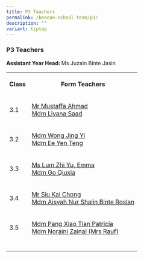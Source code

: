 ```yaml
---
title: P3 Teachers
permalink: /beacon-school-team/p3/
description: ""
variant: tiptap
---
```

<h3>P3 Teachers</h3>
<p><strong>Assistant Year Head: </strong>Ms Juzain Binte Jasin</p>
<table style="minWidth: 50px">
<colgroup>
<col>
<col>
</colgroup>
<tbody>
<tr>
<th rowspan="1" colspan="1">
<p><strong>Class</strong>
</p>
</th>
<th rowspan="1" colspan="1">
<p><strong>Form Teachers</strong>
</p>
</th>
</tr>
<tr>
<td rowspan="1" colspan="1">
<p>3.1</p>
</td>
<td rowspan="1" colspan="1">
<p><a href="mailto:mustaffa_ahmad@moe.edu.sg" rel="noopener nofollow" target="_blank">Mr Mustaffa Ahmad</a>
<br><a href="mailto:liyana_saad@moe.edu.sg" rel="noopener nofollow" target="_blank">Mdm Liyana Saad</a>
</p>
</td>
</tr>
<tr>
<td rowspan="1" colspan="1">
<p>3.2</p>
</td>
<td rowspan="1" colspan="1">
<p><a href="mailto:wong_jing_yi@moe.edu.sg" rel="noopener nofollow" target="_blank">Mdm Wong Jing Yi</a>
<br><a href="mailto:ee_yen_teng@moe.edu.sg" rel="noopener nofollow" target="_blank">Mdm Ee Yen Teng</a>
</p>
</td>
</tr>
<tr>
<td rowspan="1" colspan="1">
<p>3.3</p>
</td>
<td rowspan="1" colspan="1">
<p><a href="mailto:lum_zhi_yu_emma@moe.edu.sg" rel="noopener nofollow" target="_blank">Ms Lum Zhi Yu, Emma</a>
<br><a href="mailto:go_qiuxia@moe.edu.sg" rel="noopener nofollow" target="_blank">Mdm Go Qiuxia</a>
</p>
</td>
</tr>
<tr>
<td rowspan="1" colspan="1">
<p>3.4</p>
</td>
<td rowspan="1" colspan="1">
<p><a href="mailto:siu_kai_chong@moe.edu.sg" rel="noopener nofollow" target="_blank">Mr Siu Kai Chong</a>
<br><a href="mailto:aisyah_nur_shalin_roslan@moe.edu.sg" rel="noopener nofollow" target="_blank">Mdm Aisyah Nur Shalin Binte Roslan</a>
</p>
</td>
</tr>
<tr>
<td rowspan="1" colspan="1">
<p>3.5</p>
</td>
<td rowspan="1" colspan="1">
<p><a href="mailto:pang_xiao_tian_patricia@moe.edu.sg" rel="noopener nofollow" target="_blank">Mdm Pang Xiao Tian Patricia</a>
<br><a href="mailto:noraini_zainal@moe.edu.sg" rel="noopener nofollow" target="_blank">Mdm Noraini Zainal (Mrs Rauf)</a>
</p>
</td>
</tr>
<tr>
<td rowspan="1" colspan="1">
<p></p>
</td>
<td rowspan="1" colspan="1">
<p></p>
</td>
</tr>
</tbody>
</table>
<p></p>